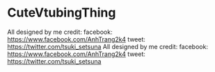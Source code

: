 # CuteVtubingThing
All designed by me credit: facebook: https://www.facebook.com/AnhTrang2k4 tweet: https://twitter.com/tsuki_setsuna All designed by me credit: facebook: https://www.facebook.com/AnhTrang2k4 tweet: https://twitter.com/tsuki_setsuna
